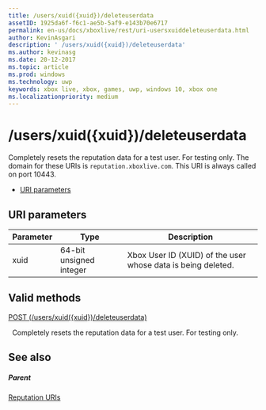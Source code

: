 ```yaml
---
title: /users/xuid({xuid})/deleteuserdata
assetID: 1925da6f-f6c1-ae5b-5af9-e143b70e6717
permalink: en-us/docs/xboxlive/rest/uri-usersxuiddeleteuserdata.html
author: KevinAsgari
description: ' /users/xuid({xuid})/deleteuserdata'
ms.author: kevinasg
ms.date: 20-12-2017
ms.topic: article
ms.prod: windows
ms.technology: uwp
keywords: xbox live, xbox, games, uwp, windows 10, xbox one
ms.localizationpriority: medium
---
```



# /users/xuid({xuid})/deleteuserdata
Completely resets the reputation data for a test user. For testing only. 
The domain for these URIs is `reputation.xboxlive.com`. This URI is always called on port 10443.
 
  * [URI parameters](#ID4EV)
 
<a id="ID4EV"></a>

 
## URI parameters
 
| Parameter| Type| Description| 
| --- | --- | --- | 
| xuid| 64-bit unsigned integer| Xbox User ID (XUID) of the user whose data is being deleted.| 
  
<a id="ID4EYB"></a>

 
## Valid methods

[POST (/users/xuid({xuid})/deleteuserdata)](uri-usersxuiddeleteuserdatapost.md)

&nbsp;&nbsp;Completely resets the reputation data for a test user. For testing only.
 
<a id="ID4ECC"></a>

 
## See also
 
<a id="ID4EEC"></a>

 
##### Parent 

[Reputation URIs](atoc-reference-reputation.md)

   